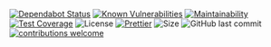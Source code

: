 [![Dependabot Status](https://flat.badgen.net/dependabot/draconiandev/website?icon=dependabot)](https://app.dependabot.com/accounts/draconiandev/repos/195234643)
[![Known Vulnerabilities](https://snyk.io/test/github/draconiandev/website/badge.svg?style=flat-square)](https://snyk.io/test/github/draconiandev/website)
[![Maintainability](https://api.codeclimate.com/v1/badges/670ea4685798f7204bea/maintainability)](https://codeclimate.com/github/draconiandev/website/maintainability)
[![Test Coverage](https://api.codeclimate.com/v1/badges/670ea4685798f7204bea/test_coverage)](https://codeclimate.com/github/draconiandev/website/test_coverage)
![License](https://img.shields.io/badge/license-MIT-green.svg)
[![Prettier](https://img.shields.io/badge/Code%20Style-Prettier-green.svg)](https://github.com/prettier/prettier)
![Size](https://github-size-badge.herokuapp.com/draconiandev/website.svg)
![GitHub last commit](https://img.shields.io/github/last-commit/draconiandev/website.svg)
[![contributions welcome](https://img.shields.io/badge/contributions-welcome-brightgreen.svg?style=flat)](https://github.com/dwyl/esta/issues)
